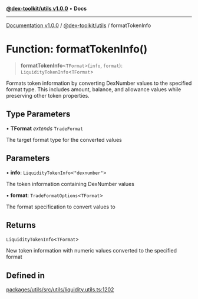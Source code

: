 [**@dex-toolkit/utils v1.0.0**](../README.md) • **Docs**

***

[Documentation v1.0.0](../../../packages.md) / [@dex-toolkit/utils](../README.md) / formatTokenInfo

# Function: formatTokenInfo()

> **formatTokenInfo**\<`TFormat`\>(`info`, `format`): `LiquidityTokenInfo`\<`TFormat`\>

Formats token information by converting DexNumber values to the specified format type.
This includes amount, balance, and allowance values while preserving other token properties.

## Type Parameters

• **TFormat** *extends* `TradeFormat`

The target format type for the converted values

## Parameters

• **info**: `LiquidityTokenInfo`\<`"dexnumber"`\>

The token information containing DexNumber values

• **format**: `TradeFormatOptions`\<`TFormat`\>

The format specification to convert values to

## Returns

`LiquidityTokenInfo`\<`TFormat`\>

New token information with numeric values converted to the specified format

## Defined in

[packages/utils/src/utils/liquidity.utils.ts:1202](https://github.com/niZmosis/dex-toolkit/blob/3d8b41b44787b30fbea5de3ab4737662ffb61bc8/packages/utils/src/utils/liquidity.utils.ts#L1202)
